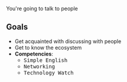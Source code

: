 You're going to talk to people

## Goals

  - Get acquainted with discussing with people
  - Get to know the ecosystem
  - **Competencies**:
    - <kbd>Simple English</kbd> 
    - <kbd>Networking</kbd>
    - <kbd>Technology Watch</kbd> 
